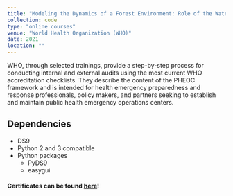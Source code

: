 ```yaml
---
title: "Modeling the Dynamics of a Forest Environment: Role of the Water Cycle"
collection: code
type: "online courses"
venue: "World Health Organization (WHO)"
date: 2021
location: ""
---
```

WHO, through selected trainings, provide a step-by-step process for conducting internal and external audits using the most current WHO accreditation checklists. They describe the content of the PHEOC framework and is intended for health emergency preparedness and response professionals, policy makers, and partners seeking to establish and maintain public health emergency operations centers.
## Dependencies
* DS9
* Python 2 and 3 compatible
* Python packages
   * PyDS9
   * easygui
#### Certificates can be found [here](../../files/certificates_oms_2021.pdf)!

